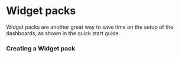 # Widget packs

Widget packs are another great way to save time on the setup of the dashboards, as shown in the quick start guide.

### Creating a Widget pack
